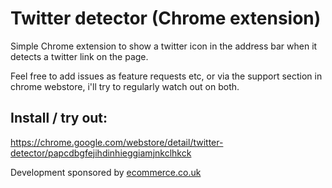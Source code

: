 
Twitter detector (Chrome extension)
====================================
Simple Chrome extension to show a twitter icon in the address bar when it detects a twitter link on the page.

Feel free to add issues as feature requests etc, or via the support section in chrome webstore, i'll try to regularly watch out on both.

Install / try out:
-------------------
https://chrome.google.com/webstore/detail/twitter-detector/papcdbgfejihdinhieggiamjnkclhkck


Development sponsored by [ecommerce.co.uk](https://www.ecommerce.co.uk/?utm_source=chrome-twitter-detector&utm_medium=referral&utm_campaign=open-source)


